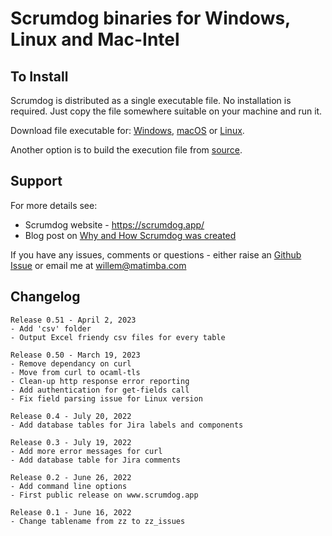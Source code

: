 # Scrumdog binaries for Windows, Linux and Mac-Intel

## To Install

Scrumdog is distributed as a single executable file. No installation is required. Just copy the file somewhere suitable on your machine and run it. 

Download file executable for: [Windows](https://github.com/whoek/scrumdog-binaries/raw/main/Windows64bit/scrumdog.exe), 
[macOS](https://github.com/whoek/scrumdog-binaries/raw/main/OSX-Intel/scrumdog) or
[Linux](https://github.com/whoek/scrumdog-binaries/raw/main/Linux-Intel-64bit/scrumdog).

Another option is to build the execution file from [source](https://github.com/whoek/scrumdog).

## Support 

For more details see:

- Scrumdog website - https://scrumdog.app/  
- Blog post on [Why and How Scrumdog was created](https://whoek.com/b/jira-to-sqlite-with-scrumdog)

If you have any issues, comments or questions - either raise an [Github Issue](https://github.com/whoek/scrumdog-binaries/issues/new) or email me at willem@matimba.com

## Changelog
```
Release 0.51 - April 2, 2023
- Add 'csv' folder
- Output Excel friendy csv files for every table

Release 0.50 - March 19, 2023
- Remove dependancy on curl
- Move from curl to ocaml-tls
- Clean-up http response error reporting
- Add authentication for get-fields call
- Fix field parsing issue for Linux version

Release 0.4 - July 20, 2022
- Add database tables for Jira labels and components

Release 0.3 - July 19, 2022
- Add more error messages for curl
- Add database table for Jira comments

Release 0.2 - June 26, 2022
- Add command line options
- First public release on www.scrumdog.app

Release 0.1 - June 16, 2022
- Change tablename from zz to zz_issues


